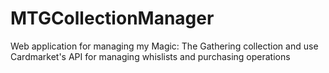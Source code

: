 # MTGCollectionManager
Web application for managing my Magic: The Gathering collection and use Cardmarket's API for managing whislists and purchasing operations
